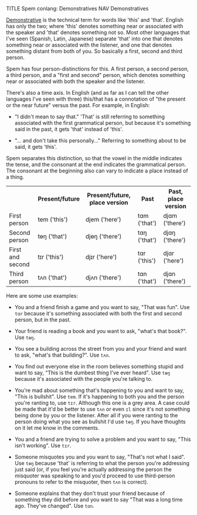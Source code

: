 TITLE Spem conlang: Demonstratives
NAV Demonstratives

[Demonstrative](https://en.wikipedia.org/wiki/Demonstrative) is the technical term for words like 'this' and 'that'. English has only the two; where 'this' denotes something near or associated with the speaker and 'that' denotes something not so. Most other languages that I've seen (Spanish, Latin, Japanese) separate 'that' into one that denotes something near or associated with the listener, and one that denotes something distant from both of you. So basically a first, second and third person.

Spem has four person-distinctions for this. A first person, a second person, a third person, and a "first and second" person, which denotes something near or associated with both the speaker and the listener.

There's also a time axis. In English (and as far as I can tell the other languages I've seen with three) this/that has a connotation of "the present or the near future" versus the past. For example, in English:

* "I didn't mean to say that." 'That' is still referring to something associated with the first grammatical person, but because it's something said in the past, it gets 'that' instead of 'this'.

* "... and don't take this personally..." Referring to something about to be said, it gets 'this'.

Spem separates this distinction, so that the vowel in the middle indicates the tense, and the consonant at the end indicates the grammatical person. The consonant at the beginning also can vary to indicate a place instead of a thing.

<nomd>

<table style="width:initial">
<tr><th></th><th>Present/future</th><th>Present/future, place version</th><th>Past</th><th>Past, place version</th>
<tr><td>First person</td>
	<td>tem ('this')</td>
	<td>djem ('here')</td>
	<td>tɑm ('that')</td>
	<td>djɑm ('there')</td>
</tr><tr><td>Second person</td>
	<td>tɵŋ ('that')</td>
	<td>djɵŋ ('there')</td>
	<td>tɑŋ ('that')</td>
	<td>djɑŋ ('there')</td>
</tr><tr><td>First and second</td>
	<td>tɪr ('this')</td>
	<td>djɪr ('here')</td>
	<td>tɑr ('this')</td>
	<td>djɑr ('here')</td>
</tr><tr><td>Third person</td>
	<td>tʌn ('that')</td>
	<td>djʌn ('there')</td>
	<td>tɑn ('that')</td>
	<td>djɑn ('there')</td>
</tr>
</table>

</nomd>

Here are some use examples:

* You and a friend finish a game and you want to say, "That was fun". Use `tɑr` because it's something associated with both the first and second person, but in the past.

* Your friend is reading a book and you want to ask, "what's that book?". Use `tɵŋ`.

* You see a building across the street from you and your friend and want to ask, "what's that building?". Use `tʌn`.

* You find out everyone else in the room believes something stupid and want to say, "This is the dumbest thing I've ever heard". Use `tɵŋ` because it's associated with the people you're talking to.

* You're mad about something that's happening to you and want to say, "This is bullshit". Use `tem`. If it's happening to both you and the person you're ranting to, use `tɪr`. Although this one is a grey area. A case could be made that it'd be better to use `tʌn` or even `ɪl` since it's not something being done by you or the listener. After all if you were ranting to the person doing what you see as bullshit I'd use `tɵŋ`. If you have thoughts on it let me know in the comments.

* You and a friend are trying to solve a problem and you want to say, "This isn't working". Use `tɪr`.

* Someone misquotes you and you want to say, "That's not what I said". Use `tɵŋ` because 'that' is referring to what the person you're addressing just said (or, if you feel you're actually addressing the person the misquoter was speaking to and you'd proceed to use third-person pronouns to refer to the misquoter, then `tʌn` is correct).

* Someone explains that they don't trust your friend because of something they did before and you want to say "That was a long time ago. They've changed". Use `tɑn`.
